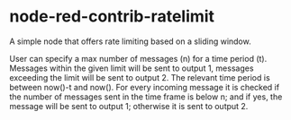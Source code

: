 # node-red-contrib-ratelimit
A simple node that offers rate limiting based on a sliding window.

User can specify a max number of messages (n) for a time period (t).
Messages within the given limit will be sent to output 1, messages exceeding the limit will be sent to output 2.
The relevant time period is between now()-t and now().
For every incoming message it is checked if the number of messages sent in the time frame is below n; and if yes, the message will be sent to output 1; otherwise it is sent to output 2.
